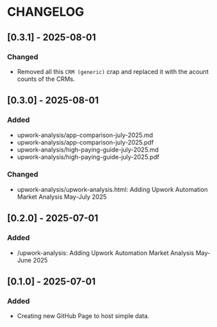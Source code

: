 # CHANGELOG


## [0.3.1] - 2025-08-01
### Changed
- Removed all this `CRM (generic)` crap and replaced it with the acount counts of the CRMs.


## [0.3.0] - 2025-08-01
### Added
- upwork-analysis/app-comparison-july-2025.md
- upwork-analysis/app-comparison-july-2025.pdf
- upwork-analysis/high-paying-guide-july-2025.md
- upwork-analysis/high-paying-guide-july-2025.pdf
### Changed
- upwork-analysis/upwork-analysis.html: Adding Upwork Automation Market Analysis May-July 2025


## [0.2.0] - 2025-07-01
### Added
- /upwork-analysis: Adding Upwork Automation Market Analysis May-June 2025


## [0.1.0] - 2025-07-01
### Added
- Creating new GitHub Page to host simple data.
